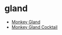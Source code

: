# gland

 * [Monkey Gland](../index/m/monkey-gland-200997.json)
 * [Monkey Gland Cocktail](../index/m/monkey-gland-cocktail.json)
